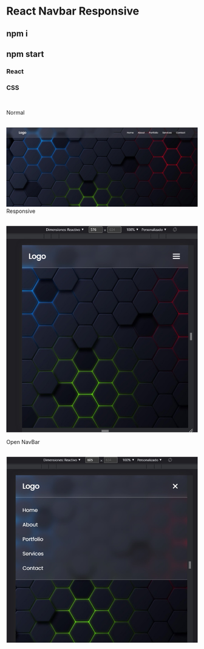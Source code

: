 # React Navbar Responsive

## npm i

## npm start

### React
### CSS


<br/>
<p>Normal</p>
<p>
<br/>
<img src='001.jpg'/>
<br/>Responsive</p>
<br/>
<img src='002.jpg'/>
<br/>
<p>Open NavBar</p>
<br/>
<img src='003.jpg'/>
